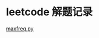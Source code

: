 # leetcode 解题记录

[maxfreq.py](https://leetcode-cn.com/problems/maximum-number-of-occurrences-of-a-substring/) 